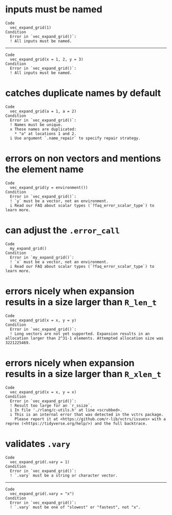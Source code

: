# inputs must be named

    Code
      vec_expand_grid(1)
    Condition
      Error in `vec_expand_grid()`:
      ! All inputs must be named.

---

    Code
      vec_expand_grid(x = 1, 2, y = 3)
    Condition
      Error in `vec_expand_grid()`:
      ! All inputs must be named.

# catches duplicate names by default

    Code
      vec_expand_grid(a = 1, a = 2)
    Condition
      Error in `vec_expand_grid()`:
      ! Names must be unique.
      x These names are duplicated:
        * "a" at locations 1 and 2.
      i Use argument `.name_repair` to specify repair strategy.

# errors on non vectors and mentions the element name

    Code
      vec_expand_grid(y = environment())
    Condition
      Error in `vec_expand_grid()`:
      ! `y` must be a vector, not an environment.
      i Read our FAQ about scalar types (`?faq_error_scalar_type`) to learn more.

# can adjust the `.error_call`

    Code
      my_expand_grid()
    Condition
      Error in `my_expand_grid()`:
      ! `x` must be a vector, not an environment.
      i Read our FAQ about scalar types (`?faq_error_scalar_type`) to learn more.

# errors nicely when expansion results in a size larger than `R_len_t`

    Code
      vec_expand_grid(x = x, y = y)
    Condition
      Error in `vec_expand_grid()`:
      ! Long vectors are not yet supported. Expansion results in an allocation larger than 2^31-1 elements. Attempted allocation size was 3221225469.

# errors nicely when expansion results in a size larger than `R_xlen_t`

    Code
      vec_expand_grid(x = x, y = x)
    Condition
      Error in `vec_expand_grid()`:
      ! Result too large for an `r_ssize`.
      i In file './rlang/c-utils.h' at line <scrubbed>.
      i This is an internal error that was detected in the vctrs package.
        Please report it at <https://github.com/r-lib/vctrs/issues> with a reprex (<https://tidyverse.org/help/>) and the full backtrace.

# validates `.vary`

    Code
      vec_expand_grid(.vary = 1)
    Condition
      Error in `vec_expand_grid()`:
      ! `.vary` must be a string or character vector.

---

    Code
      vec_expand_grid(.vary = "x")
    Condition
      Error in `vec_expand_grid()`:
      ! `.vary` must be one of "slowest" or "fastest", not "x".

